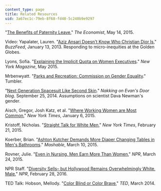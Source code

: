 ```yaml
---
content_type: page
title: Related Resources
uid: 3a67ec1c-79eb-8f68-fd40-5c240b9e9297
---
```


"[The Benefits of Paternity Leave](http://www.economist.com/blogs/economist-explains/2015/05/economist-explains-18?fsrc=scn/fb/wl/ee/st/benefitsofpaternityleaveexplainer)," _The Economist_, May 14, 2015.

Video: Yapalater, Lauren. "[Aziz Ansari Doesn't Know Who Christian Dior Is](http://www.buzzfeed.com/lyapalater/aziz-ansari-doesnt-know-who-christian-dior-is#.gvavkK5W1)," _BuzzFeed_, January 13, 2013. Responding to micro-inequities at the Golden Globes.

Lyons, Sofia. "[Explaining the Implicit Quota on Women Executives](https://www.thecut.com/2015/05/implicit-quota-on-women-executives.html)." _New York Magazine_, May 2015.

Mrbenwyatt. "[Parks and Recreation: Commission on Gender Equality](http://mrbenwyatt.tumblr.com/post/63560551549)." Tumbler.

"[Next Generation Spacesuit Like Second Skin](http://tehnakki.tumblr.com/post/98406974665/mindblowingscience-next-generation-spacesuit)." _Nakking on Evan's Door blog_. September 25, 2014. Assumptions on scientist Dava Newman's gender.

Aisch, Gregor, Josh Katz, et al. "[Where Working Women are Most Common](http://www.nytimes.com/interactive/2015/01/06/upshot/where-working-women-are-most-common.html?_r=1&abt=0002&abg=0#/12/42.388/-71.1)," _New York Times_, January 6, 2015.

Kristoff, Nicholas. "[Straight Talk for White Men](http://www.nytimes.com/2015/02/22/opinion/sunday/nicholas-kristof-straight-talk-for-white-men.html?_r=0)," _New York Times_, February 21, 2015.

Koerber, Brian. "[Ashton Kutcher Demands More Diaper Changing Tables in Men's Bathrooms](http://mashable.com/2015/03/10/ashton-kutcher-diapers/)." _Mashable_, March 10, 2015.

Rovner, Julie. "[Even in Nursing, Men Earn More Than Women](http://www.npr.org/sections/health-shots/2015/03/24/394915756/even-in-nursing-men-earn-more-than-women?utm_source=facebook.com&utm_medium=social&utm_campaign=npr&utm_term=nprnews&utm_content=20150324)," _NPR_, March 24, 2015.

NPR Staff. "[Diversity Sells– but Hollywood Remains Overwhelmingly White, Male](http://www.npr.org/sections/codeswitch/2015/02/28/389259335/diversity-sells-but-hollywood-remains-overwhelmingly-white-male?utm_source=facebook.com&utm_medium=social&utm_campaign=npr&utm_term=nprnews&utm_content=20150301)," _NPR_, February 28, 2016.

TED Talk: Hobson, Mellody. "[Color Blind or Color Brave](http://www.ted.com/talks/mellody_hobson_color_blind_or_color_brave?language=en#t-89996)," _TED_, March 2014.